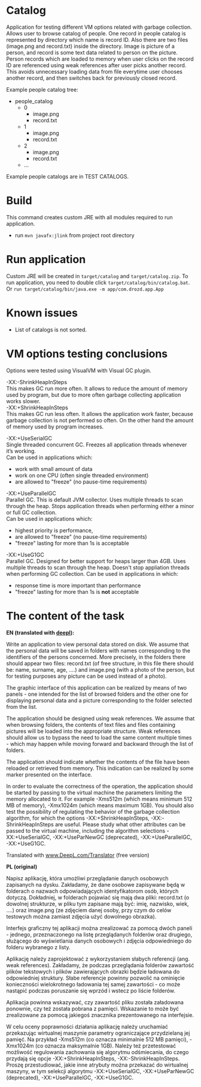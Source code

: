 # Catalog
Application for testing different VM options related with garbage collection. Allows user to browse catalog of people. One record in people catalog is represented by directory which name is record ID. Also there are two files (image.png and record.txt) inside the directory. Image is picture of a person, and record is some text data related to person on the picture. Person records which are loaded to memory when user clicks on the record ID are referenced using weak references after user picks another record. This avoids unnecessary loading data from file everytime user chooses another record, and then switches back for previously closed record. 

Example people catalog tree:

- people_catalog<br>
  - 0<br>
    - image.png<br>
    - record.txt<br>
  - 1<br>
      - image.png<br>
      - record.txt<br>
  - 2<br>
      - image.png<br>
      - record.txt<br>
  - ...

Example people catalogs are in TEST CATALOGS.

# Build
This command creates custom JRE with all modules required to run application.
* run `mvn javafx:jlink` from project root directory

# Run application
Custom JRE will be created in `target/catalog` and `target/catalog.zip`. To run application, you need to double click `target/catalog/bin/catalog.bat`.
Or `run target/catalog/bin/java.exe -m app/com.drozd.app.App`

# Known issues
* List of catalogs is not sorted.

# VM options testing conclusions
Options were tested using VisualVM with Visual GC plugin. 

-XX:-ShrinkHeapInSteps<br>
This makes GC run more often. It allows to reduce the amount of memory used by program, but due to more often garbage collecting application works slower.<br>
-XX:+ShrinkHeapInSteps<br>
This makes GC run less often. It allows the application work faster, because garbage collection is not performed so often. On the other hand the amount of memory used by program increases.

-XX:+UseSerialGC<br>
Single threaded concurrent GC. Freezes all application threads whenever it’s working.<br>
Can be used in applications which:
- work with small amount of data
- work on one CPU (often single threaded environment)
- are allowed to "freeze" (no pause-time requirements)

-XX:+UseParallelGC<br>
Parallel GC. This is default JVM collector. Uses multiple threads to scan through the heap. Stops application threads when performing either a minor or full GC collection.<br>
Can be used in applications which:
- highest priority is performance,
- are allowed to "freeze" (no pause-time requirements)
- "freeze" lasting for more than 1s is acceptable

-XX:+UseG1GC <br>
Parallel GC. Designed for better support for heaps larger than 4GB. Uses multiple threads to scan through the heap. Doesn't stop appliation threads when performing GC collection.
Can be used in applications in which:
- response time is more important than performance
- "freeze" lasting for more than 1s is **not** acceptable


# The content of the task

**EN (translated with [deepl](https://www.DeepL.com/Translator "DeepL translator")):**

Write an application to view personal data stored on disk. We assume that the personal data will be saved in folders with names corresponding to the identifiers of the persons concerned. More precisely, in the folders there should appear two files: record.txt (of free structure, in this file there should be: name, surname, age, ....) and image.png (with a photo of the person, but for testing purposes any picture can be used instead of a photo).

The graphic interface of this application can be realized by means of two panels - one intended for the list of browsed folders and the other one for displaying personal data and a picture corresponding to the folder selected from the list.

The application should be designed using weak references. We assume that when browsing folders, the contents of text files and files containing pictures will be loaded into the appropriate structure. Weak references should allow us to bypass the need to load the same content multiple times - which may happen while moving forward and backward through the list of folders.

The application should indicate whether the contents of the file have been reloaded or retrieved from memory. This indication can be realized by some marker presented on the interface.

In order to evaluate the correctness of the operation, the application should be started by passing to the virtual machine the parameters limiting the memory allocated to it. For example -Xms512m (which means minimum 512 MB of memory), -Xmx1024m (which means maximum 1GB).
You should also test the possibility of regulating the behavior of the garbage collection algorithm, for which the options -XX:+ShrinkHeapInSteps, -XX:-ShrinkHeapInSteps are useful. Please study what other attributes can be passed to the virtual machine, including the algorithm selections -XX:+UseSerialGC, -XX:+UseParNewGC (deprecated), -XX:+UseParallelGC, -XX:+UseG1GC.

Translated with www.DeepL.com/Translator (free version)

**PL (original)**

Napisz aplikację, która umożliwi przeglądanie danych osobowych zapisanych na dysku. Zakładamy, że dane osobowe zapisywane będą w folderach o nazwach odpowiadających identyfikatorom osób, których dotyczą. Dokładniej, w folderach pojawiać się mają dwa pliki: record.txt (o dowolnej strukturze, w pliku tym zapisane mają być: imię, nazwisko, wiek, ....) oraz image.png (ze zdjęciem danej osoby, przy czym do celów testowych można zamiast zdjęcia użyć dowolnego obrazka).

Interfejs graficzny tej aplikacji można zrealizować za pomocą dwóch paneli - jednego, przeznaczonego na listę przeglądanych folderów oraz drugiego, służącego do wyświetlania danych osobowych i zdjęcia odpowiedniego do folderu wybranego z listy.

Aplikację należy zaprojektować z wykorzystaniem słabych referencji (ang. weak references). Zakładamy, że podczas przeglądania folderów zawartość plików tekstowych i  plików zawierających obrazki będzie ładowana do odpowiedniej struktury. Słabe referencje powinny pozwolić na ominięcie konieczności wielokrotnego ładowania tej samej zawartości - co może nastąpić podczas poruszanie się wprzód i wstecz po liście folderów.

Aplikacja powinna wskazywać, czy zawartość pliku została załadowana ponownie, czy też została pobrana z pamięci. Wskazanie to może być zrealizowane za pomocą jakiegoś znacznika prezentowanego na interfejsie.

W celu oceny poprawności działania aplikację należy uruchamiać przekazując wirtualnej maszynie parametry ograniczające przydzielaną jej pamięć. Na przykład -Xms512m (co oznacza minimalnie 512 MB pamięci), -Xmx1024m (co oznacza maksymalnie 1GB).
Należy też przetestować możliwość regulowania zachowania się algorytmu odśmiecania, do czego przydają się opcje -XX:+ShrinkHeapInSteps, -XX:-ShrinkHeapInSteps. Proszę przestudiować, jakie inne atrybuty można przekazać do wirtualnej maszyny, w tym selekcji algorytmu -XX:+UseSerialGC, -XX:+UseParNewGC (deprecated), -XX:+UseParallelGC, -XX:+UseG1GC.



